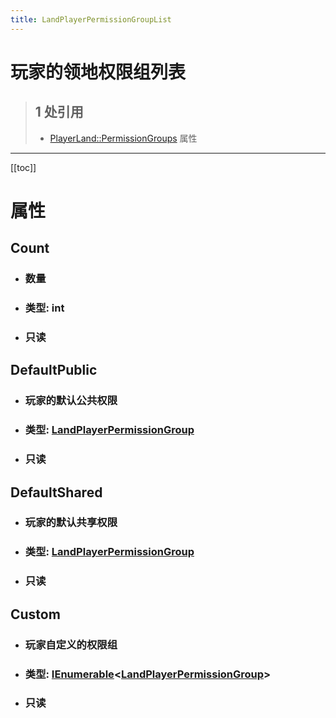 ```yaml
---
title: LandPlayerPermissionGroupList
---
```


# 玩家的领地权限组列表

> ## 1 处引用
> - [PlayerLand::PermissionGroups](../types/PlayerLand.md#permissiongroups) 属性
---

[[toc]]

# 属性
## Count
- ### 数量
- ### 类型: int
- ### 只读
## DefaultPublic
- ### 玩家的默认公共权限
- ### 类型: [LandPlayerPermissionGroup](../types/LandPlayerPermissionGroup.md)
- ### 只读
## DefaultShared
- ### 玩家的默认共享权限
- ### 类型: [LandPlayerPermissionGroup](../types/LandPlayerPermissionGroup.md)
- ### 只读
## Custom
- ### 玩家自定义的权限组
- ### 类型: [IEnumerable](../types/IEnumerable.md)&lt;[LandPlayerPermissionGroup](../types/LandPlayerPermissionGroup.md)&gt;
- ### 只读